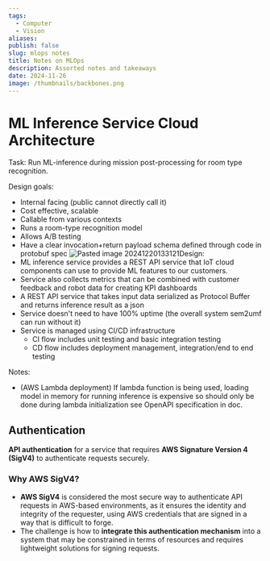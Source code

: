 ```yaml
---
tags:
  - Computer
  - Vision
aliases: 
publish: false
slug: mlops notes
title: Notes on MLOps
description: Assorted notes and takeaways
date: 2024-11-26
image: /thumbnails/backbones.png
---
```

# ML Inference Service Cloud Architecture

Task: Run ML-inference during mission post-processing for room type recognition.

Design goals:
- Internal facing (public cannot directly call it)
- Cost effective, scalable
- Callable from various contexts 
- Runs a room-type recognition model
- Allows A/B testing
- Have a clear invocation+return payload schema defined through code in protobuf spec
![Pasted image 20241220133121](/assets/Pasted%20image%2020241220133121.png)Design:
- ML inference service provides a REST API service that IoT cloud components can use to provide ML features to our customers.
- Service also collects metrics that can be combined with customer feedback and robot data for creating KPI dashboards
- A REST API service that takes input data serialized as Protocol Buffer and returns inference result as a json
- Service doesn't need to have 100% uptime (the overall system sem2umf can run without it)
- Service is managed using CI/CD infrastructure
	- CI flow includes unit testing and basic integration testing
	- CD flow includes deployment management, integration/end to end testing

Notes:
- (AWS Lambda deployment) If lambda function is being used, loading model in memory for running inference is expensive so should only be done during lambda initialization
see OpenAPI specification in doc.

## Authentication
**API authentication** for a service that requires **AWS Signature Version 4 (SigV4)** to authenticate requests securely.

### Why AWS SigV4?

- **AWS SigV4** is considered the most secure way to authenticate API requests in AWS-based environments, as it ensures the identity and integrity of the requester, using AWS credentials that are signed in a way that is difficult to forge.
- The challenge is how to **integrate this authentication mechanism** into a system that may be constrained in terms of resources and requires lightweight solutions for signing requests.
